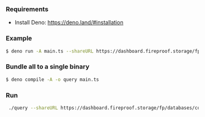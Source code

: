 ### Requirements

- Install Deno: https://deno.land/#installation

### Example

```bash
$ deno run -A main.ts --shareURL https://dashboard.fireproof.storage/fp/databases/connect\?endpoint\=fireproof%3A%2F%2Fcloud.fireproof.direct%2F\&localName\=fireproof\&remoteName\=0192b09a-150a-7a53-bd9b-cd6e9783bb69
```

### Bundle all to a single binary
```bash
$ deno compile -A -o query main.ts
```

### Run
```bash
 ./query --shareURL https://dashboard.fireproof.storage/fp/databases/connect\?endpoint\=fireproof%3A%2F%2Fcloud.fireproof.direct%2F\&localName\=fireproof\&remoteName\=0192b09a-150a-7a53-bd9b-cd6e9783bb69
```

